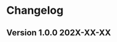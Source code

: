 # Changelog

Version 1.0.0                      202X-XX-XX
---------------------------------------------
